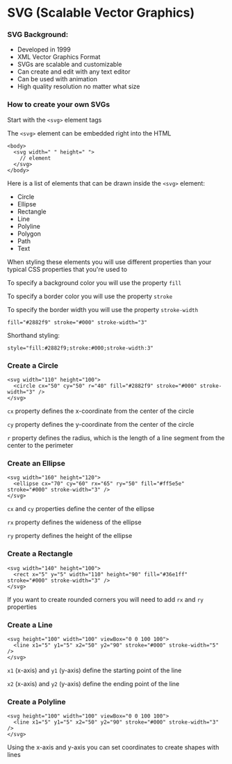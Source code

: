 # SVG (Scalable Vector Graphics)

### SVG Background:
* Developed in 1999  
* XML Vector Graphics Format  
* SVGs are scalable and customizable  
* Can create and edit with any text editor  
* Can be used with animation  
* High quality resolution no matter what size

### How to create your own SVGs

Start with the `<svg>` element tags  

The `<svg>` element can be embedded right into the HTML

```
<body>
  <svg width=" " height=" ">
    // element
  </svg>
</body>
```

Here is a list of elements that can be drawn inside the `<svg>` element:  
* Circle  
* Ellipse
* Rectangle  
* Line  
* Polyline  
* Polygon  
* Path  
* Text  

When styling these elements you will use different properties than your typical CSS properties that you're used to  

To specify a background color you will use the property `fill`  

To specify a border color you will use the property `stroke`  

To specify the border width you will use the property `stroke-width`  

```
fill="#2882f9" stroke="#000" stroke-width="3"
```

Shorthand styling:
```
style="fill:#2882f9;stroke:#000;stroke-width:3"
```

### Create a Circle

```
<svg width="110" height="100">
  <circle cx="50" cy="50" r="40" fill="#2882f9" stroke="#000" stroke-width="3" />
</svg>
```  

`cx` property defines the x-coordinate from the center of the circle  

`cy` property defines the y-coordinate from the center of the circle

`r` property defines the radius, which is the length of a line segment from the center to the perimeter  

### Create an Ellipse

```
<svg width="160" height="120">
  <ellipse cx="70" cy="60" rx="65" ry="50" fill="#ff5e5e" stroke="#000" stroke-width="3" />
</svg>
```  

`cx` and `cy` properties define the center of the ellipse  

`rx` property defines the wideness of the ellipse  

`ry` property defines the height of the ellipse

### Create a Rectangle

```
<svg width="140" height="100">
  <rect x="5" y="5" width="110" height="90" fill="#36e1ff" stroke="#000" stroke-width="3" />
</svg>
```  

If you want to create rounded corners you will need to add `rx` and `ry` properties  

### Create a Line

```
<svg height="100" width="100" viewBox="0 0 100 100">
  <line x1="5" y1="5" x2="50" y2="90" stroke="#000" stroke-width="5" />
</svg>
```  

`x1` (x-axis) and `y1` (y-axis) define the starting point of the line  

`x2` (x-axis) and `y2` (y-axis) define the ending point of the line  

### Create a Polyline

```
<svg height="100" width="100" viewBox="0 0 100 100">
  <line x1="5" y1="5" x2="50" y2="90" stroke="#000" stroke-width="3" />
</svg>
```  

Using the x-axis and y-axis you can set coordinates to create shapes with lines
